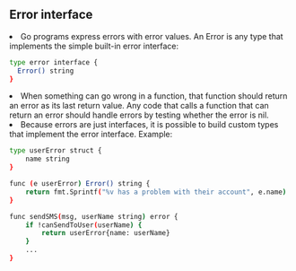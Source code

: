 ## Error interface
<li>Go programs express errors with error values. An Error is any type that implements the simple built-in error interface:

```bash
type error interface {
  Error() string
}
```

<li>When something can go wrong in a function, that function should return an error as its last return value. Any code that calls a function that can return an error should handle errors by testing whether the error is nil.</li>

<li>Because errors are just interfaces, it is possible to build custom types that implement the error interface. Example:</li>

```bash
type userError struct {
    name string
}

func (e userError) Error() string {
    return fmt.Sprintf("%v has a problem with their account", e.name)
}

func sendSMS(msg, userName string) error {
    if !canSendToUser(userName) {
        return userError{name: userName}
    }
    ...
}
```